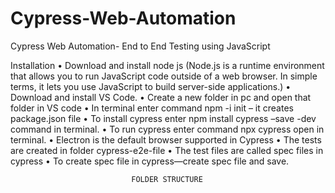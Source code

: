 # Cypress-Web-Automation
Cypress Web Automation- End to End Testing using JavaScript

Installation
•	Download and install node js 
(Node.js is a runtime environment that allows you to run JavaScript code outside of a web browser. In simple terms, it lets you use JavaScript to build server-side applications.)
•	Download and install VS Code.
•	Create a new folder in pc and open that folder in VS code
•	In terminal enter command npm -i init – it creates package.json file
•	To install cypress enter npm install cypress –save -dev command in terminal.
•	To run cypress enter command npx cypress open in terminal.
•	Electron is the default browser supported in Cypress
•	The tests are created in folder cypress-e2e-file
•	The test files are called spec files in cypress
•	To create spec file in cypress—create spec file and save.


                               FOLDER STRUCTURE

        

